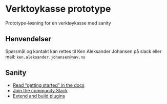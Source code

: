 # Verktoykasse prototype

Prototype-løsning for en verktøykasse med sanity

## Henvendelser

Spørsmål og kontakt kan rettes til Ken Aleksander Johansen på slack eller mail: `ken.aleksander.johansen@nav.no`

## Sanity

- [Read “getting started” in the docs](https://www.sanity.io/docs/introduction/getting-started?utm_source=readme)
- [Join the community Slack](https://slack.sanity.io/?utm_source=readme)
- [Extend and build plugins](https://www.sanity.io/docs/content-studio/extending?utm_source=readme)
